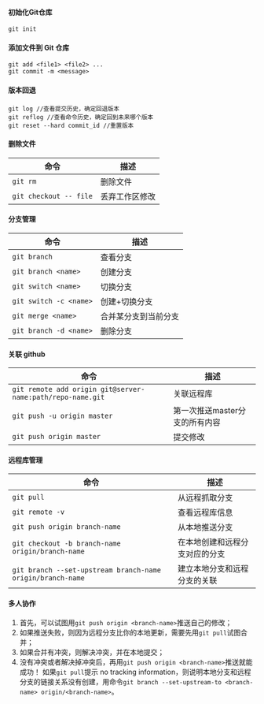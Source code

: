 #### 初始化Git仓库

```shell
git init
```

#### 添加文件到 Git 仓库

```shell
git add <file1> <file2> ...
git commit -m <message>
```

#### 版本回退

```shell
git log //查看提交历史，确定回退版本
git reflog //查看命令历史，确定回到未来哪个版本
git reset --hard commit_id //重置版本
```

#### 删除文件

| 命令                   | 描述           |
| ---------------------- | -------------- |
| `git rm`               | 删除文件       |
| `git checkout -- file` | 丢弃工作区修改 |

#### 分支管理

| 命令                   | 描述                 |
| ---------------------- | -------------------- |
| `git branch`           | 查看分支             |
| `git branch <name>`    | 创建分支             |
| `git switch <name>`    | 切换分支             |
| `git switch -c <name>` | 创建+切换分支        |
| `git merge <name>`     | 合并某分支到当前分支 |
| `git branch -d <name>` | 删除分支             |

#### 关联 github

| 命令                                                       | 描述                           |
| ---------------------------------------------------------- | ------------------------------ |
| `git remote add origin git@server-name:path/repo-name.git` | 关联远程库                     |
| `git push -u origin master`                                | 第一次推送master分支的所有内容 |
| `git push origin master`                                   | 提交修改                       |

#### 远程库管理

| 命令                                                       | 描述                           |
| ---------------------------------------------------------- | ------------------------------ |
| `git pull`                                                 | 从远程抓取分支                 |
| `git remote -v`                                            | 查看远程库信息                 |
| `git push origin branch-name`                              | 从本地推送分支                 |
| `git checkout -b branch-name origin/branch-name`           | 在本地创建和远程分支对应的分支 |
| `git branch --set-upstream branch-name origin/branch-name` | 建立本地分支和远程分支的关联   |

#### 多人协作

1. 首先，可以试图用`git push origin <branch-name>`推送自己的修改；
2. 如果推送失败，则因为远程分支比你的本地更新，需要先用`git pull`试图合并；
3. 如果合并有冲突，则解决冲突，并在本地提交；
4. 没有冲突或者解决掉冲突后，再用`git push origin <branch-name>`推送就能成功！
如果`git pull`提示 no tracking information，则说明本地分支和远程分支的链接关系没有创建，用命令`git branch --set-upstream-to <branch-name> origin/<branch-name>`。